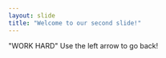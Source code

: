 ```yaml
---
layout: slide
title: "Welcome to our second slide!"
---
```

"WORK HARD"
Use the left arrow to go back!
